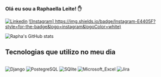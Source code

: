 ### Olá eu sou a Raphaella Leite! ✋

[![Linkedin](https://img.shields.io/badge/LinkedIn-0077B5?style=for-the-badge&logo=linkedin&logoColor=white
)](https://www.linkedin.com/in/raphaella-leite/)
[![Instagram]	https://img.shields.io/badge/Instagram-E4405F?style=for-the-badge&logo=instagram&logoColor=white)](https://www.instagram.com/raphaa_leite/)

![Rapha's GitHub stats](https://github-readme-stats.vercel.app/api?username=raphaella-leite&show_icons=true&theme=radical)

## Tecnologias que utilizo no meu dia 

<div style="display: inline_block"><br/>
 <img align='center" alt= "Python" src="https://img.shields.io/badge/Python-3776AB?style=for-the-badge&logo=python&logoColor=white" />
 <img align='center" alt= "Django" src="https://img.shields.io/badge/Django-092E20?style=for-the-badge&logo=django&logoColor=white" />
 <img align='center" alt= "Tablau" src="https://img.shields.io/badge/Tableau-E97627?style=for-the-badge&logo=Tableau&logoColor=white" />
 <img align='center" alt= "PostegreSQL" src="https://img.shields.io/badge/PostgreSQL-316192?style=for-the-badge&logo=postgresql&logoColor=white" />
 <img align='center" alt= "MySqL" src="https://img.shields.io/badge/MySQL-00000F?style=for-the-badge&logo=mysql&logoColor=white" />
 <img align='center" alt= "SQlite" src="https://img.shields.io/badge/SQLite-07405E?style=for-the-badge&logo=sqlite&logoColor=white" />
 <img align='center" alt= "Figma" src="https://img.shields.io/badge/Figma-F24E1E?style=for-the-badge&logo=figma&logoColor=white" />
 <img align='center" alt= "Microsoft_Excel" src="https://img.shields.io/badge/Microsoft_Excel-217346?style=for-the-badge&logo=microsoft-excel&logoColor=white" />
 <img align='center" alt= "GIT" src="https://img.shields.io/badge/GIT-E44C30?style=for-the-badge&logo=git&logoColor=white" />
 <img align='center" alt= "Jira" src="https://img.shields.io/badge/Jira-0052CC?style=for-the-badge&logo=Jira&logoColor=white" />
 <img align='center" alt= "Pycharm" src="[https://img.shields.io/badge/Jira-0052CC?style=for-the-badge&logo=Jira&logoColor=white](https://img.shields.io/badge/PyCharm-000000.svg?&style=for-the-badge&logo=PyCharm&logoColor=white
)https://img.shields.io/badge/PyCharm-000000.svg?&style=for-the-badge&logo=PyCharm&logoColor=white" />
</div>







